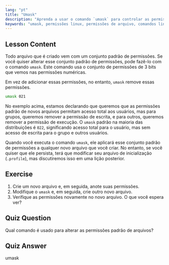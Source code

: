 ```yaml
---
lang: "pt"
title: "Umask"
description: "Aprenda a usar o comando `umask` para controlar as permissões padrão de arquivos no Linux. Entenda as permissões numéricas e gerencie o acesso a novos arquivos facilmente."
keywords: "umask, permissões linux, permissões de arquivo, comandos linux, linux para iniciantes, tutorial linux, permissões padrão"
---
```


## Lesson Content

Todo arquivo que é criado vem com um conjunto padrão de permissões. Se você quiser alterar esse conjunto padrão de permissões, pode fazê-lo com o comando `umask`. Este comando usa o conjunto de permissões de 3 bits que vemos nas permissões numéricas.

Em vez de adicionar essas permissões, no entanto, `umask` remove essas permissões.

```bash
umask 021
```

No exemplo acima, estamos declarando que queremos que as permissões padrão de novos arquivos permitam acesso total aos usuários, mas para grupos, queremos remover a permissão de escrita, e para outros, queremos remover a permissão de execução. O `umask` padrão na maioria das distribuições é `022`, significando acesso total para o usuário, mas sem acesso de escrita para o grupo e outros usuários.

Quando você executa o comando `umask`, ele aplicará esse conjunto padrão de permissões a qualquer novo arquivo que você criar. No entanto, se você quiser que ele persista, terá que modificar seu arquivo de inicialização (`.profile`), mas discutiremos isso em uma lição posterior.

## Exercise

1. Crie um novo arquivo e, em seguida, anote suas permissões.
2. Modifique o `umask` e, em seguida, crie outro novo arquivo.
3. Verifique as permissões novamente no novo arquivo. O que você espera ver?

## Quiz Question

Qual comando é usado para alterar as permissões padrão de arquivos?

## Quiz Answer

umask
